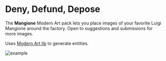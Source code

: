 # Deny, Defund, Depose

The **Mangione** Modern Art pack lets you place images of your favorite Luigi Mangione around the factory. Open to suggestions and submissions for more images.

Uses [Modern Art lib](https://mods.factorio.com/mod/mklv-modern-art-lib) to generate entities.

![example](graphics/gallery/example.png)
